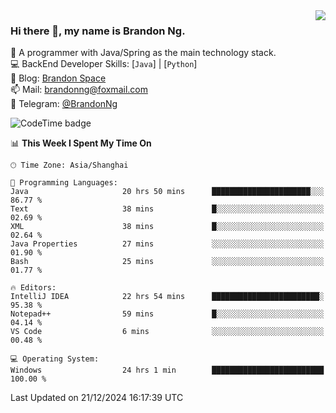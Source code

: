 <img  align="right" src="https://github-readme-stats-brandon0824.vercel.app/api/top-langs/?username=brandon0824&layout=compact">

### Hi there 👋, my name is Brandon Ng.

🌱 A programmer with Java/Spring as the main technology stack.  
💻 BackEnd Developer Skills: [`Java`] | [`Python`]  
📝 Blog: [Brandon Space](https://brandonng.tech)  
📫 Mail: brandonng@foxmail.com  
📰 Telegram: [@BrandonNg](https://t.me/BrandonNg24)  

![CodeTime badge](https://img.shields.io/endpoint?style=flat-square&url=https%3A%2F%2Fapi.codetime.dev%2Fshield%3Fid%3D128%26project%3D%26in%3D604800000)

<!--START_SECTION:waka-->
📊 **This Week I Spent My Time On** 

```text
🕑︎ Time Zone: Asia/Shanghai

💬 Programming Languages: 
Java                     20 hrs 50 mins      ██████████████████████░░░   86.77 % 
Text                     38 mins             █░░░░░░░░░░░░░░░░░░░░░░░░   02.69 % 
XML                      38 mins             █░░░░░░░░░░░░░░░░░░░░░░░░   02.64 % 
Java Properties          27 mins             ░░░░░░░░░░░░░░░░░░░░░░░░░   01.90 % 
Bash                     25 mins             ░░░░░░░░░░░░░░░░░░░░░░░░░   01.77 % 

🔥 Editors: 
IntelliJ IDEA            22 hrs 54 mins      ████████████████████████░   95.38 % 
Notepad++                59 mins             █░░░░░░░░░░░░░░░░░░░░░░░░   04.14 % 
VS Code                  6 mins              ░░░░░░░░░░░░░░░░░░░░░░░░░   00.48 % 

💻 Operating System: 
Windows                  24 hrs 1 min        █████████████████████████   100.00 % 
```


 Last Updated on 21/12/2024 16:17:39 UTC
<!--END_SECTION:waka-->
